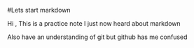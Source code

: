 #Lets start markdown

Hi , This is a practice note
I just now heard about markdown

Also have an understanding of git but github has me confused
